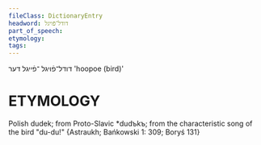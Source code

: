 ```yaml
---
fileClass: DictionaryEntry
headword: דודל־פֿויגל
part_of_speech: 
etymology: 
tags: 
---
```

דודל־פֿויגל
־פֿייגל
דער
'hoopoe (bird)'

ETYMOLOGY
===========
Polish dudek; from Proto-Slavic *dudъkъ; from the characteristic song of the bird "du-du!"
{Astraukh; Bańkowski 1: 309; Boryś 131}
